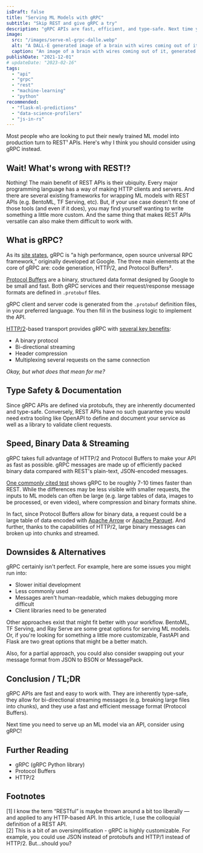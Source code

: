 ```yaml
---
isDraft: false
title: "Serving ML Models with gRPC"
subtitle: "Skip REST and give gRPC a try"
description: "gRPC APIs are fast, efficient, and type-safe. Next time you need to create an ML prediction service, ditch REST and give gRPC a shot!"
image:
  src: "/images/serve-ml-grpc-dalle.webp"
  alt: "A DALL-E generated image of a brain with wires coming out of it."
  caption: "An image of a brain with wires coming out of it, generated by DALL-E."
publishDate: "2021-12-01"
# updateDate: "2023-02-16"
tags:
  - "api"
  - "grpc"
  - "rest"
  - "machine-learning"
  - "python"
recommended:
  - "flask-ml-predictions"
  - "data-science-profilers"
  - "js-in-rs"
---
```


Most people who are looking to put their newly trained ML model into production turn to REST¹ APIs. Here's why I think you should consider using gRPC instead.

## Wait! What's wrong with REST!?

Nothing! The main benefit of REST APIs is their ubiquity. Every major programming language has a way of making HTTP clients and servers. And there are several existing frameworks for wrapping ML models with REST APIs (e.g. BentoML, TF Serving, etc). But, if your use case doesn't fit one of those tools (and even if it does), you may find yourself wanting to write something a little more custom. And the same thing that makes REST APIs versatile can also make them difficult to work with.

## What is gRPC?

As its [site states](https://grpc.io/), gRPC is “a high performance, open source universal RPC framework,” originally developed at Google. The three main elements at the core of gRPC are: code generation, HTTP/2, and Protocol Buffers².

[Protocol Buffers](https://developers.google.com/protocol-buffers) are a binary, structured data format designed by Google to be small and fast. Both gRPC services and their request/response message formats are defined in `.protobuf` files.

gRPC client and server code is generated from the `.protobuf` definition files, in your preferred language. You then fill in the business logic to implement the API.

[HTTP/2](https://developers.google.com/web/fundamentals/performance/http2)-based transport provides gRPC with [several key benefits](https://grpc.io/blog/grpc-load-balancing/#why-grpc):

- A binary protocol
- Bi-directional streaming
- Header compression
- Multiplexing several requests on the same connection

_Okay, but what does that mean for me?_

## Type Safety & Documentation

Since gRPC APIs are defined via protobufs, they are inherently documented and type-safe. Conversely, REST APIs have no such guarantee you would need extra tooling like OpenAPI to define and document your service as well as a library to validate client requests.

## Speed, Binary Data & Streaming

gRPC takes full advantage of HTTP/2 and Protocol Buffers to make your API as fast as possible. gRPC messages are made up of efficiently packed binary data compared with REST's plain-text, JSON-encoded messages.

[One commonly cited test](https://medium.com/@EmperorRXF/evaluating-performance-of-rest-vs-grpc-1b8bdf0b22da) shows gRPC to be roughly 7-10 times faster than REST. While the differences may be less visible with smaller requests, the inputs to ML models can often be large (e.g. large tables of data, images to be processed, or even video), where compression and binary formats shine.

In fact, since Protocol Buffers allow for binary data, a request could be a large table of data encoded with [Apache Arrow](https://arrow.apache.org/) or [Apache Parquet](https://parquet.apache.org/). And further, thanks to the capabilities of HTTP/2, large binary messages can broken up into chunks and streamed.

## Downsides & Alternatives

gRPC certainly isn't perfect. For example, here are some issues you might run into:

- Slower initial development
- Less commonly used
- Messages aren't human-readable, which makes debugging more difficult
- Client libraries need to be generated

Other approaches exist that might fit better with your workflow. BentoML, TF Serving, and Ray Serve are some great options for serving ML models. Or, if you're looking for something a little more customizable, FastAPI and Flask are two great options that might be a better match.

Also, for a partial approach, you could also consider swapping out your message format from JSON to BSON or MessagePack.

## Conclusion / TL;DR

gRPC APIs are fast and easy to work with. They are inherently type-safe, they allow for bi-directional streaming messages (e.g. breaking large files into chunks), and they use a fast and efficient message format (Protocol Buffers).

Next time you need to serve up an ML model via an API, consider using gRPC!

## Further Reading

- gRPC (gRPC Python library)
- Protocol Buffers
- HTTP/2

## Footnotes

[1] I know the term “RESTful” is maybe thrown around a bit too liberally — and applied to any HTTP-based API. In this article, I use the colloquial definition of a REST API.  
[2] This is a bit of an oversimplification - gRPC is highly customizable. For example, you could use JSON instead of protobufs and HTTP/1 instead of HTTP/2. But...should you?
